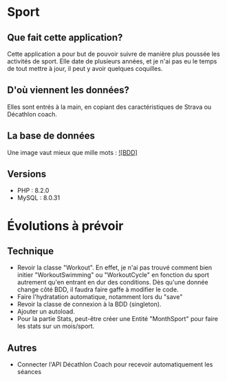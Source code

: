 # Sport

## Que fait cette application?
Cette application a pour but de pouvoir suivre de manière plus poussée les activités de sport.
Elle date de plusieurs années, et je n'ai pas eu le temps de tout mettre à jour, il peut y avoir quelques coquilles.

## D'où viennent les données?
Elles sont entrés à la main, en copiant des caractéristiques de Strava ou Décathlon coach.

## La base de données
Une image vaut mieux que mille mots :
[![BDD]](https://raw.githubusercontent.com/RoroTheShark/sport/main/Sch__ma.svg)

## Versions
 * PHP : 8.2.0
 * MySQL : 8.0.31

# Évolutions à prévoir

## Technique
* Revoir la classe "Workout". En effet, je n'ai pas trouvé comment bien initier "WorkoutSwimming" ou "WorkoutCycle" en fonction du sport autrement qu'en entrant en dur des conditions. Dès qu'une donnée change côté BDD, il faudra faire gaffe à modifier le code.
* Faire l'hydratation automatique, notamment lors du "save"
* Revoir la classe de connexion à la BDD (singleton).
* Ajouter un autoload.
* Pour la partie Stats, peut-être créer une Entité "MonthSport" pour faire les stats sur un mois/sport.

## Autres
* Connecter l'API Décathlon Coach pour recevoir automatiquement les séances
